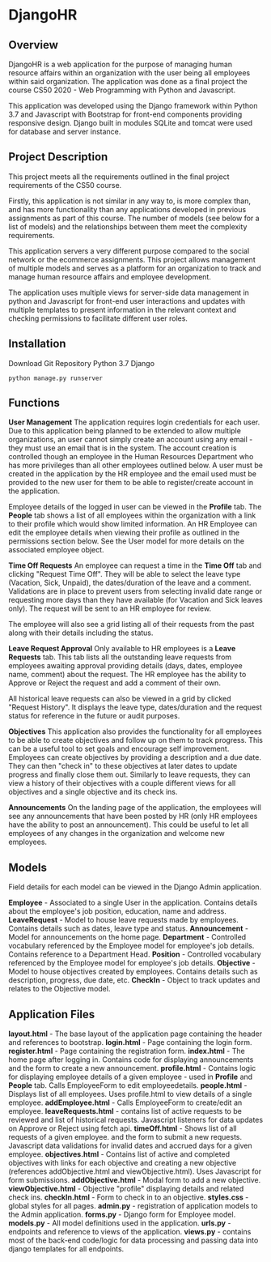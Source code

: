 # DjangoHR
## Overview
DjangoHR is a web application for the purpose of managing human resource affairs within an organization with the user being all employees within said organization. The application was done as a final project the course CS50 2020 - Web Programming with Python and Javascript.

This application was developed using the Django framework within Python 3.7 and Javascript with Bootstrap for front-end components providing responsive design. Django built in modules SQLite and tomcat were used for database and server instance.

## Project Description
This project meets all the requirements outlined in the final project requirements of the CS50 course.

Firstly, this application is not similar in any way to, is more complex than, and has more functionality than any applications developed in previous assignments as part of this course. The number of models (see below for a list of models) and the relationships between them meet the complexity requirements.

This application servers a very different purpose compared to the social network or the ecommerce assignments. This project allows management of multiple models and serves as a platform for an organization to track and manage human resource affairs and employee development.

The application uses multiple views for server-side data management in python and Javascript for front-end user interactions and updates with multiple templates to present information in the relevant context and checking permissions to facilitate different user roles.

## Installation
Download Git Repository
Python 3.7
Django

    python manage.py runserver

## Functions
**User Management**
The application requires login credentials for each user. Due to this application being planned to be extended to allow multiple organizations, an user cannot simply create an account using any email -they must use an email that is in the system. The account creation is controlled though an employee in the Human Resources Department who has more privileges than all other employees outlined below. A user must be created in the application by the HR employee and the email used must be provided to the new user for them to be able to register/create account in the  application.

Employee details of the logged in user can be viewed in the **Profile** tab. The **People** tab shows a list of all employees within the organization with a link to their profile which would show limited information. An HR Employee can edit the employee details when viewing their profile as outlined in the permissions section below. See the User model for more details on the associated employee object.

**Time Off Requests**
An employee can request a time in the **Time Off** tab and clicking "Request Time Off". They will be able to select the leave type (Vacation, Sick, Unpaid), the dates/duration of the leave and a comment. Validations are in place to prevent users from selecting invalid date range or requesting more days than they have available (for Vacation and Sick leaves only). The request will be sent to an HR employee for review.

The employee will also see a grid listing all of their requests from the past along with their details including the status.

**Leave Request Approval**
Only available to HR employees is a **Leave Requests** tab. This tab lists all the outstanding leave requests from employees awaiting approval providing details (days, dates, employee name, comment) about the request. The HR employee has the ability to Approve or Reject the request and add a comment of their own. 

All historical leave requests can also be viewed in a grid by clicked "Request History". It displays the leave type, dates/duration and the request status for reference in the future or audit purposes.

**Objectives**
This application also provides the functionality for all employees to be able to create objectives and follow up on them to track progress. This can be a useful tool to set goals and encourage self improvement. Employees can create objectives by providing a description and a due date. They can then "check in" to these objectives at later dates to update progress and finally close them out. Similarly to leave requests, they can view a history of their objectives with a couple different views for all objectives and a single objective and its check ins.

**Announcements**
On the landing page of the application, the employees will see any announcements that have been posted by HR (only HR employees have the ability to post an announcement). This could be useful to let all employees of any changes in the organization and welcome new employees.

## Models
Field details for each model can be viewed in the Django Admin application.

**Employee** - Associated to a single User in the application. Contains details about the employee's job position, education, name and address.
**LeaveRequest** - Model to house leave requests made by employees. Contains details such as dates, leave type and status.
**Announcement** - Model for announcements on the home page.
**Department** - Controlled vocabulary referenced by the Employee model for employee's job details. Contains reference to a Department Head.
**Position** -  Controlled vocabulary referenced by the Employee model for employee's job details. 
**Objective** - Model to house objectives created by employees. Contains details such as description, progress, due date, etc.
**CheckIn** - Object to track updates and relates to the Objective model.

## Application Files
**layout.html** - The base layout of the application page containing the header and references to bootstrap.
**login.html** - Page containing the login form.
**register.html** - Page containing the registration form.
**index.html** - The home page after logging in. Contains code for displaying announcements and the form to create a new announcement.
**profile.html** - Contains logic for displaying employee details of a given employee - used in **Profile** and **People** tab. Calls EmployeeForm to edit employeedetails.
**people.html** - Displays list of all employees. Uses profile.html to view details of a single employee.
**addEmployee.html** - Calls EmployeeForm to create/edit an employee.
**leaveRequests.html** - contains list of active requests to be reviewed and list of historical requests. Javascript listeners for data updates on Approve or Reject using fetch api.
**timeOff.html** - Shows list of all requests of a given employee. and the form to submit a new requests. Javascript data validations for invalid dates and accrued days for a given employee.
**objectives.html** -  Contains list of active and completed objectives with links for each objective and creating a new objective (references addObjective.html and viewObjective.html). Uses Javascript for form submissions.
**addObjective.html** - Modal form to add a new objective.
**viewObjective.html** - Objective "profile" displaying details and related check ins.
**checkIn.html** - Form to check in to an objective.
**styles.css** - global styles for all pages.
**admin.py** - registration of application models to the Admin application.
**forms.py** - Django form for Employee model.
**models.py** - All model definitions used in the application.
**urls.py** - endpoints and reference to views of the application.
**views.py** - contains most of the back-end code/logic for data processing and passing data into django templates for all endpoints. 
